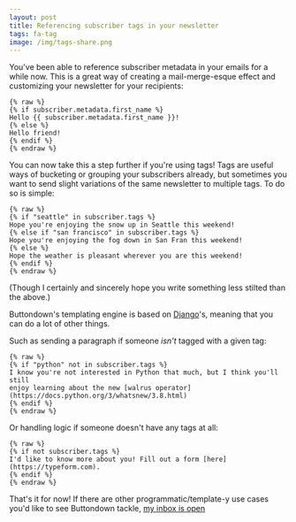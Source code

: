 ```yaml
---
layout: post
title: Referencing subscriber tags in your newsletter
tags: fa-tag
image: /img/tags-share.png
---
```


You've been able to reference subscriber metadata in your emails for
a while now. This is a great way of creating a mail-merge-esque effect
and customizing your newsletter for your recipients:

```
{% raw %}
{% if subscriber.metadata.first_name %}
Hello {{ subscriber.metadata.first_name }}!
{% else %}
Hello friend!
{% endif %}
{% endraw %}
```

You can now take this a step further if you're using tags! Tags are useful
ways of bucketing or grouping your subscribers already, but sometimes you want
to send slight variations of the same newsletter to multiple tags. To do so is simple:

```
{% raw %}
{% if "seattle" in subscriber.tags %}
Hope you're enjoying the snow up in Seattle this weekend!
{% else if "san francisco" in subscriber.tags %}
Hope you're enjoying the fog down in San Fran this weekend!
{% else %}
Hope the weather is pleasant wherever you are this weekend!
{% endif %}
{% endraw %}
```

(Though I certainly and sincerely hope you write something less stilted than the above.)

Buttondown's templating engine is based on [Django](https://docs.djangoproject.com/en/3.1/ref/templates/language/)'s, meaning that you can do a lot of other things.

Such as sending a paragraph if someone _isn't_ tagged with a given tag:

```
{% raw %}
{% if "python" not in subscriber.tags %}
I know you're not interested in Python that much, but I think you'll still
enjoy learning about the new [walrus operator](https://docs.python.org/3/whatsnew/3.8.html)
{% endif %}
{% endraw %}
```

Or handling logic if someone doesn't have any tags at all:

```
{% raw %}
{% if not subscriber.tags %}
I'd like to know more about you! Fill out a form [here](https://typeform.com).
{% endif %}
{% endraw %}
```

That's it for now! If there are other programmatic/template-y use cases you'd like to see Buttondown tackle, [my inbox is open](mailto:justin@buttondown.email)
